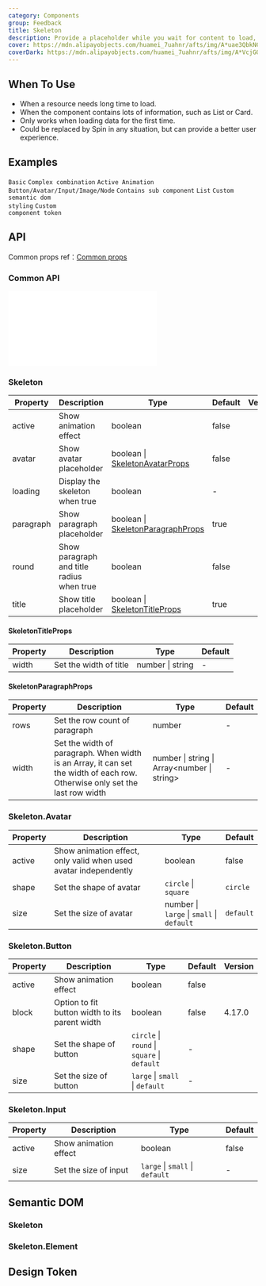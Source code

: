 ```yaml
---
category: Components
group: Feedback
title: Skeleton
description: Provide a placeholder while you wait for content to load, or to visualize content that doesn't exist yet.
cover: https://mdn.alipayobjects.com/huamei_7uahnr/afts/img/A*uae3QbkNCm8AAAAAAAAAAAAADrJ8AQ/original
coverDark: https://mdn.alipayobjects.com/huamei_7uahnr/afts/img/A*VcjGQLSrYdcAAAAAAAAAAAAADrJ8AQ/original
---
```


## When To Use

- When a resource needs long time to load.
- When the component contains lots of information, such as List or Card.
- Only works when loading data for the first time.
- Could be replaced by Spin in any situation, but can provide a better user experience.

## Examples

<!-- prettier-ignore -->
<code src="./demo/basic.tsx">Basic</code>
<code src="./demo/complex.tsx">Complex combination</code>
<code src="./demo/active.tsx">Active Animation</code>
<code src="./demo/element.tsx">Button/Avatar/Input/Image/Node</code>
<code src="./demo/children.tsx">Contains sub component</code>
<code src="./demo/list.tsx">List</code>
<code src="./demo/style-class.tsx" version="6.0.0">Custom semantic dom styling</code>
<code src="./demo/componentToken.tsx" debug>Custom component token</code>

## API

Common props ref：[Common props](/docs/react/common-props)

### Common API

<embed src="./shared/sharedProps.en-US.md"></embed>

### Skeleton

| Property | Description | Type | Default | Version |
| --- | --- | --- | --- | --- |
| active | Show animation effect | boolean | false |  |
| avatar | Show avatar placeholder | boolean \| [SkeletonAvatarProps](#skeletonavatarprops) | false |  |
| loading | Display the skeleton when true | boolean | - |  |
| paragraph | Show paragraph placeholder | boolean \| [SkeletonParagraphProps](#skeletonparagraphprops) | true |  |
| round | Show paragraph and title radius when true | boolean | false |  |
| title | Show title placeholder | boolean \| [SkeletonTitleProps](#skeletontitleprops) | true |  |

#### SkeletonTitleProps

| Property | Description            | Type             | Default |
| -------- | ---------------------- | ---------------- | ------- |
| width    | Set the width of title | number \| string | -       |

#### SkeletonParagraphProps

| Property | Description | Type | Default |
| --- | --- | --- | --- |
| rows | Set the row count of paragraph | number | - |
| width | Set the width of paragraph. When width is an Array, it can set the width of each row. Otherwise only set the last row width | number \| string \| Array&lt;number \| string> | - |

### Skeleton.Avatar

| Property | Description | Type | Default |
| --- | --- | --- | --- |
| active | Show animation effect, only valid when used avatar independently | boolean | false |
| shape | Set the shape of avatar | `circle` \| `square` | `circle` |
| size | Set the size of avatar | number \| `large` \| `small` \| `default` | `default` |

### Skeleton.Button

| Property | Description | Type | Default | Version |
| --- | --- | --- | --- | --- |
| active | Show animation effect | boolean | false |  |
| block | Option to fit button width to its parent width | boolean | false | 4.17.0 |
| shape | Set the shape of button | `circle` \| `round` \| `square` \| `default` | - |  |
| size | Set the size of button | `large` \| `small` \| `default` | - |  |

### Skeleton.Input

| Property | Description           | Type                            | Default |
| -------- | --------------------- | ------------------------------- | ------- |
| active   | Show animation effect | boolean                         | false   |
| size     | Set the size of input | `large` \| `small` \| `default` | -       |

## Semantic DOM

### Skeleton

<code src="./demo/_semantic.tsx" simplify="true"></code>

### Skeleton.Element

<code src="./demo/_semantic_element.tsx" simplify="true"></code>

## Design Token

<ComponentTokenTable component="Skeleton"></ComponentTokenTable>
